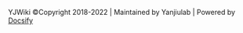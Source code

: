 YJWiki ©Copyright 2018-2022 | Maintained by Yanjiulab | Powered by [Docsify](https://docsify.js.org)